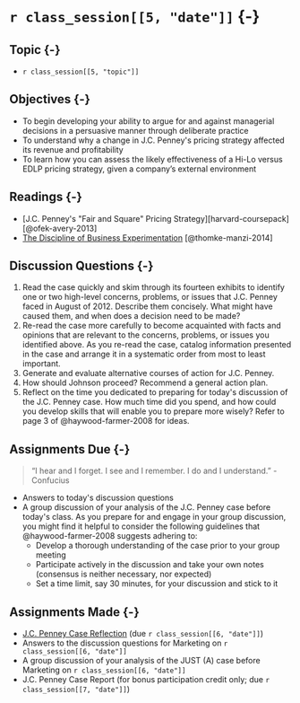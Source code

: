 # `r class_session[[5, "date"]]` {-}

## Topic {-}

- `r class_session[[5, "topic"]]`

## Objectives {-}

- To begin developing your ability to argue for and against managerial decisions
in a persuasive manner through deliberate practice
- To understand why a change in J.C. Penney's pricing strategy affected its
revenue and profitability
- To learn how you can assess the likely effectiveness of a Hi-Lo versus EDLP
pricing strategy, given a company’s external environment

## Readings {-}

- [J.C. Penney's "Fair and Square" Pricing Strategy][harvard-coursepack]
[@ofek-avery-2013]
- [The Discipline of Business Experimentation][thomke-manzi-2014]
[@thomke-manzi-2014]

## Discussion Questions {-}

1. Read the case quickly and skim through its fourteen exhibits to identify one
or two high-level concerns, problems, or issues that J.C. Penney faced in August
of 2012. Describe them concisely. What might have caused them, and when does a
decision need to be made?
2. Re-read the case more carefully to become acquainted with facts and opinions
that are relevant to the concerns, problems, or issues you identified above. As
you re-read the case, catalog information presented in the case and arrange it
in a systematic order from most to least important.
3. Generate and evaluate alternative courses of action for J.C. Penney.
4. How should Johnson proceed? Recommend a general action plan.
5. Reflect on the time you dedicated to preparing for today's discussion of the
J.C. Penney case. How much time did you spend, and how could you develop skills
that will enable you to prepare more wisely? Refer to page 3 of
@haywood-farmer-2008 for ideas.

## Assignments Due {-}

> “I hear and I forget. I see and I remember. I do and I understand.” -
Confucius

- Answers to today's discussion questions
- A group discussion of your analysis of the J.C. Penney case before today's
class. As you prepare for and engage in your group discussion, you might find it
helpful to consider the following guidelines that @haywood-farmer-2008 suggests
adhering to:
    - Develop a thorough understanding of the case prior to your group meeting
    - Participate actively in the discussion and take your own notes (consensus
    is neither necessary, nor expected)
    - Set a time limit, say 30 minutes, for your discussion and stick to it

## Assignments Made {-}

- [J.C. Penney Case Reflection][jc-penney-case-reflection] (due 
`r class_session[[6, "date"]]`)
- Answers to the discussion questions for Marketing on `r class_session[[6,
"date"]]`
- A group discussion of your analysis of the JUST (A) case before Marketing on
`r class_session[[6, "date"]]`
- J.C. Penney Case Report (for bonus participation credit only; due 
`r class_session[[7, "date"]]`)

[harvard-course-pack]: https://hbsp.harvard.edu/coursepacks/651114
[jc-penney-case-reflection]: https://forms.gle/Fb4qoh8swvCf5uR26
[thomke-manzi-2014]: http://proxy01.its.virginia.edu/login?url=http://search.ebscohost.com/login.aspx?direct=true&db=bth&AN=99619513&site=ehost-live&scope=site